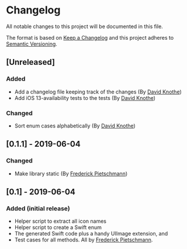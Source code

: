 # Changelog
All notable changes to this project will be documented in this file.

The format is based on [Keep a Changelog](http://keepachangelog.com/en/1.0.0/) and this project adheres to [Semantic Versioning](http://semver.org/spec/v2.0.0.html).

## [Unreleased]

### Added

- Add a changelog file keeping track of the changes (By [David Knothe](https://github.com/knothed))
- Add iOS 13-availability tests to the tests (By [David Knothe](https://github.com/knothed))

### Changed

- Sort enum cases alphabetically (By [David Knothe](https://github.com/knothed))



## [0.1.1] - 2019-06-04

### Changed
- Make library static (By [Frederick Pietschmann](https://github.com/fredpi))



## [0.1] - 2019-06-04

### Added (initial release)
- Helper script to extract all icon names
- Helper script to create a Swift enum
- The generated Swift code plus a handy UIImage extension, and
- Test cases for all methods. All by [Frederick Pietschmann](https://github.com/fredpi).